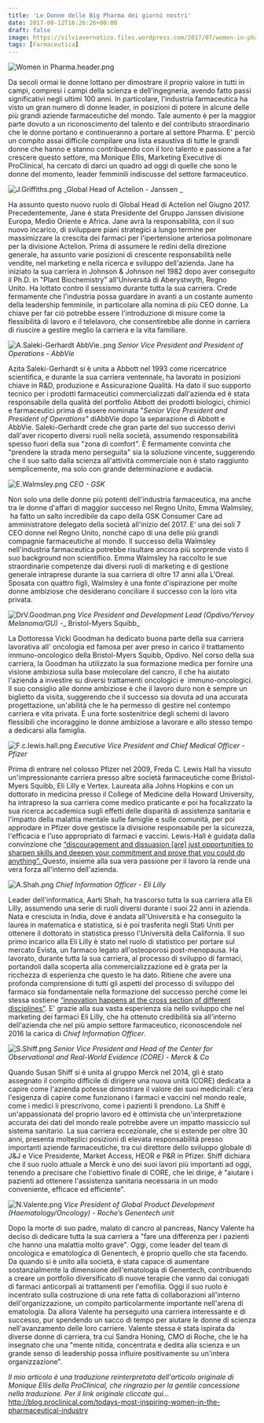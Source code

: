 ```yaml
---
title: 'Le Donne delle Big Pharma dei giorni nostri'
date: 2017-08-12T16:26:26+00:00
draft: false
image: https://silviavernotico.files.wordpress.com/2017/07/women-in-pharma-header.png?w=653
tags: [Farmaceutica]
---
```


![Women in Pharma.header.png](/img/le-donne-delle-big-pharma-dei-giorni-nostri.md/women-in-pharma-header.png?w=653)

Da secoli ormai le donne lottano per dimostrare il proprio valore in tutti in campi, compresi i campi della scienza e dell'ingegneria, avendo fatto passi significativi negli ultimi 100 anni. In particolare, l'industria farmaceutica ha visto un gran numero di donne leader, in posizioni di potere in alcune delle più grandi aziende farmaceutiche del mondo. Tale aumento è per la maggior parte dovuto a un riconoscimento del talento e del contributo straordinario che le donne portano e continueranno a portare al settore Pharma. E' perciò un compito assai difficile compilare una lista esaustiva di tutte le grandi donne che hanno e stanno contribuendo con il loro talento e passione a far crescere questo settore, ma Monique Ellis, Marketing Executive di ProClinical, ha cercato di darci un quadro ad oggi di quelle che sono le donne del momento, leader femminili indiscusse del settore farmaceutico.

![J.Griffiths.png](/img/le-donne-delle-big-pharma-dei-giorni-nostri.md/j-griffiths.png) _Global Head of Actelion - Janssen _

Ha assunto questo nuovo ruolo di Global Head di Actelion nel Giugno 2017. Precedentemente, Jane è stata Presidente del Gruppo Janssen divisione Europa, Medio Oriente e Africa. Jane avrà la responsabilità, con il suo nuovo incarico, di sviluppare piani strategici a lungo termine per massimizzare la crescita dei farmaci per l'ipertensione arteriosa polmonare per la divisione Actelion. Prima di assumere le redini della direzione generale, ha assunto varie posizioni di crescente responsabilità nelle vendite, nel marketing e nella ricerca e sviluppo dell'azienda. Jane ha iniziato la sua carriera in Johnson & Johnson nel 1982 dopo aver conseguito il Ph.D. in "Plant Biochemistry" all'Università di Aberystwyth, Regno Unito. Ha lottato contro il sessismo durante tutta la sua carriera. Crede fermamente che l'industria possa guardare in avanti a un costante aumento della leadership femminile, in particolare alla nomina di più CEO donne. La chiave per far ciò potrebbe essere l'introduzione di misure come la flessibilità di lavoro e il telelavoro, che consentirebbe alle donne in carriera di riuscire a gestire meglio la carriera e la vita familiare.

![A.Saleki-Gerhardt AbbVie..png](/img/le-donne-delle-big-pharma-dei-giorni-nostri.md/a-saleki-gerhardt-abbvie.png) _Senior Vice President and President of Operations - AbbVie_

Azita Saleki-Gerhardt si è unita a Abbott nel 1993 come ricercatrice scientifica, e durante la sua carriera ventennale, ha lavorato in posizioni chiave in R&D, produzione e Assicurazione Qualità. Ha dato il suo supporto tecnico per i prodotti farmaceutici commercializzati dall'azienda ed è stata responsabile della qualità del portfolio Abbott dei prodotti biologici, chimici e farmaceutici prima di essere nominata "_Senior Vice President and President of Operations"_ diAbbVie dopo la separazione di Abbott e AbbVie. Saleki-Gerhardt crede che gran parte del suo successo derivi dall'aver ricoperto diversi ruoli nella società, assumendo responsabilità spesso fuori della sua "zona di comfort". È fermamente convinta che "prendere la strada meno perseguita" sia la soluzione vincente, suggerendo che il suo salto dalla scienza all'attività commerciale non è stato raggiunto semplicemente, ma solo con grande determinazione e audacia.

![E.Walmsley.png](/img/le-donne-delle-big-pharma-dei-giorni-nostri.md/e-walmsley.png) _CEO - GSK_

Non solo una delle donne più potenti dell'industria farmaceutica, ma anche tra le donne d'affari di maggior successo nel Regno Unito, Emma Walmsley,  ha fatto un salto incredibile da capo della GSK Consumer Care ad amministratore delegato della società all'inizio del 2017. E' una dei soli 7 CEO donne nel Regno Unito, nonché capo di una delle più grandi compagnie farmaceutiche al mondo. Il successo della Walmsley nell'industria farmaceutica potrebbe risultare ancora più sorprende visto il suo background non scientifico. Emma Walmsley ha raccolto le sue straordinarie competenze dai diversi ruoli di marketing e di gestione generale intraprese durante la sua carriera di oltre 17 anni alla L'Oreal. Sposata con quattro figli, Walmsley è una fonte d'ispirazione per molte donne ambiziose che desiderano conciliare il successo con la loro vita privata.

![DrV.Goodman.png](/img/le-donne-delle-big-pharma-dei-giorni-nostri.md/drv-goodman.png) _Vice President and Development Lead (Opdivo/Yervoy Melanoma/GU) -__ Bristol-Myers Squibb_

La Dottoressa Vicki Goodman ha dedicato buona parte della sua carriera lavorativa all' oncologia ed famosa per aver preso in carico il trattamento immuno-oncologico della Bristol-Myers Squibb, Opdivo. Nel corso della sua carriera, la Goodman ha utilizzato la sua formazione medica per fornire una visione ambiziosa sulla base molecolare del cancro, il che ha aiutato l'azienda a investire su diversi trattamenti oncologici e  immuno-oncologici. Il suo consiglio alle donne ambiziose è che il lavoro duro non è sempre un biglietto da visita, suggerendo che il successo sia dovuta ad una accurata progettazione, un'abilità che le ha permesso di gestire nel contempo carriera e vita privata. È una forte sostenitrice degli schemi di lavoro flessibili che incoraggino le donne ambiziose a lavorare e allo stesso tempo a dedicarsi alla famiglia.

![F.c.lewis.hall.png](/img/le-donne-delle-big-pharma-dei-giorni-nostri.md/f-c-lewis-hall.png) _Executive Vice President and Chief Medical Officer - Pfizer_

Prima di entrare nel colosso Pfizer nel 2009, Freda C. Lewis Hall ha vissuto un'impressionante carriera presso altre società farmaceutiche come Bristol-Myers Squibb, Eli Lilly e Vertex. Laureata alla Johns Hopkins e con un dottorato in medicina presso il College of Medicine della Howard University, ha intrapreso la sua carriera come medico praticante e poi ha focalizzato la sua ricerca accademica sugli effetti delle disparità di assistenza sanitaria e l'impatto della malattia mentale sulle famiglie e sulle comunità, per poi approdare in Pfizer dove gestisce la divisione responsabile per la sicurezza, l'efficacia e l'uso appropriato di farmaci e vaccini. Lewis-Hall è guidata dalla convinzione che [“discouragement and dissuasion \[are\] just opportunities to sharpen skills and deepen your commitment and prove that you could do anything”. ](http://edition.cnn.com/2012/09/04/business/leading-women-freda-lewis-hall/)Questo, insieme alla sua vera passione per il lavoro la rende una vera forza all'interno dell'azienda.

![A.Shah.png](/img/le-donne-delle-big-pharma-dei-giorni-nostri.md/a-shah.png) _Chief Information Officer - Eli Lilly_

Leader dell'informatica, Aarti Shah, ha trascorso tutta la sua carriera alla Eli Lilly, assumendo una serie di ruoli diversi durante i suoi 22 anni in azienda. Nata e cresciuta in India, dove è andata all'Università e ha conseguito la laurea in matematica e statistica, si è poi trasferita negli Stati Uniti per ottenere il dottorato in statistica presso l'Università della California. Il suo primo incarico alla Eli Lilly è stato nel ruolo di statistico per portare sul mercato Evista, un farmaco legato all'osteoporosi post-menopausa. Ha lavorato, durante tutta la sua carriera, al processo di sviluppo di farmaci, portandoli dalla scoperta alla commercializzazione ed è grata per la ricchezza di esperienza che questo le ha dato. Ritiene che avere una profonda comprensione di tutti gli aspetti del processo di sviluppo del farmaco sia fondamentale nella formazione del successo perché come lei stessa sostiene [“innovation happens at the cross section of different disciplines”](http://www.fiercepharma.com/special-report/aarti-shah-eli-lilly). E' grazie alla sua vasta esperienza sia nello sviluppo che nel marketing dei farmaci Eli Lilly, che ha ottenuto credibilità sia all'interno dell'azienda che nel più ampio settore farmaceutico, riconoscendole nel 2016 la carica di _Chief Information Officer_.

![S.Shiff.png](/img/le-donne-delle-big-pharma-dei-giorni-nostri.md/s-shiff.png) _Senior Vice President and Head of the Center for Observational and Real-World Evidence (CORE) - Merck & Co_

Quando Susan Shiff si è unita al gruppo Merck nel 2014, gli è stato assegnato il compito difficile di dirigere una nuova unità (CORE) dedicata a capire come l'azienda potesse dimostrare il valore dei suoi medicinali: c'era l'esigenza di capire come funzionano i farmaci e vaccini nel mondo reale, come i medici li prescrivono, come i pazienti li prendono. La Shiff è un'appassionata del proprio lavoro ed è ottimista che un'interpretazione accurata dei dati del mondo reale potrebbe avere un impatto massiccio sul sistema sanitario. La sua carriera eccezionale, che si estende per oltre 30 anni, presenta molteplici posizioni di elevata responsabilità presso importanti aziende farmaceutiche, tra cui direttore dello sviluppo globale di J&J e Vice Presidente, Market Access, HEOR e P&R in Pfizer. Shiff dichiara che il suo ruolo attuale a Merck è uno dei suoi lavori più importanti ad oggi, tenendo a precisare che l'obiettivo finale di CORE, che lei dirige, è "aiutare i pazienti ad ottenere l'assistenza sanitaria necessaria in un modo conveniente, efficace ed efficiente".

![N.Valente.png](/img/le-donne-delle-big-pharma-dei-giorni-nostri.md/n-valente.png) _Vice President of Global Product Development (Haematology/Oncology) - Roche’s Genentech unit_

Dopo la morte di suo padre, malato di cancro al pancreas, Nancy Valente ha deciso di dedicare tutta la sua carriera a "fare una differenza per i pazienti che hanno una malattia molto grave". Oggi, come leader del team di oncologica e ematologica di Genentech, è proprio quello che sta facendo. Da quando si è unito alla società, è stata capace di aumentare sostanzialmente la dimensione dell'ematologia di Genentech, contribuendo a creare un portfolio diversificato di nuove terapie che vanno dai coniugati di farmaci anticorpali ai trattamenti per l'emofilia. Oggi il suo ruolo è incentrato sulla costruzione di una rete fatta di collaborazioni all'interno dell'organizzazione, un compito particolarmente importante nell'arena di ematologia. Da allora Valente ha perseguito una carriera interessante e di successo, pur spendendo un sacco di tempo per aiutare le donne di scienza nell'avanzamento delle loro carriere. Valente stessa è stata ispirata da diverse donne di carriera, tra cui Sandra Honing, CMO di Roche, che le ha insegnato che una "mente nitida, concentrata e dedita alla scienza e un grande senso di leadership possa influire positivamente su un'intera organizzazione".

_Il mio articolo è una traduzione reinterpretata dell'articolo originale di Monique Ellis della ProClinical, che ringrazio per la gentile concessione nella traduzione. Per il link originale cliccate qui..._ http://blog.proclinical.com/todays-most-inspiring-women-in-the-pharmaceutical-industry